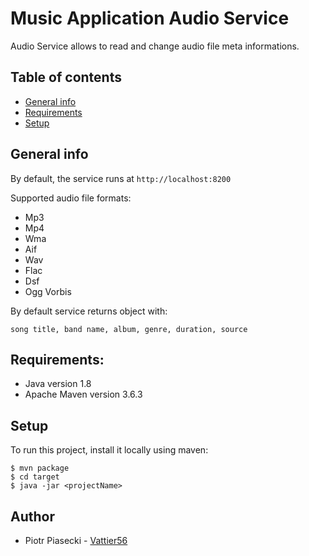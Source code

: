 # Music Application Audio Service
Audio Service allows to read and change audio file meta informations.

## Table of contents
* [General info](#general-info)
* [Requirements](#requirements)
* [Setup](#setup)

## General info
By default, the service runs at ``` http://localhost:8200 ```

Supported audio file formats:
- Mp3
- Mp4
- Wma
- Aif 
- Wav
- Flac
- Dsf
- Ogg Vorbis

By default service returns object with:

``` song title, band name, album, genre, duration, source ``` 




## Requirements:
- Java version 1.8
- Apache Maven version 3.6.3


## Setup

To run this project, install it locally using maven:

```
$ mvn package
$ cd target
$ java -jar <projectName>
```

## Author
* Piotr Piasecki - [Vattier56](https://github.com/Vattier56)
